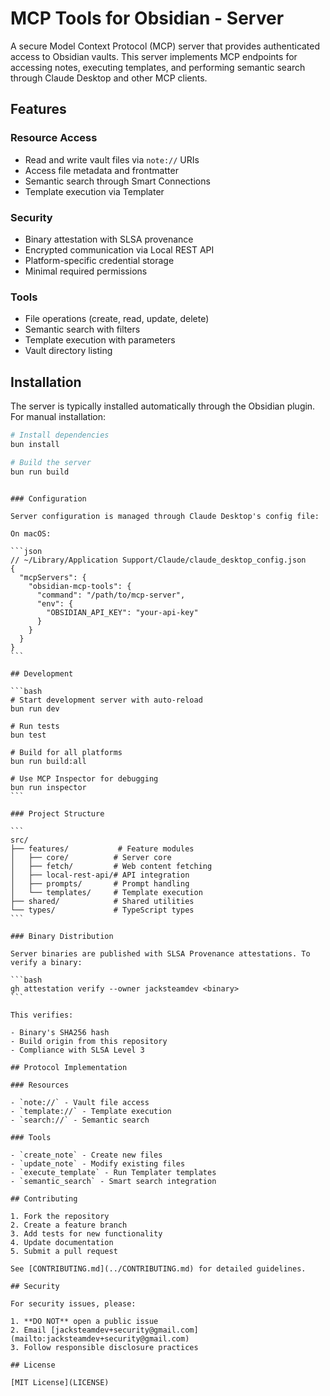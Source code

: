 # MCP Tools for Obsidian - Server

A secure Model Context Protocol (MCP) server that provides authenticated access to Obsidian vaults. This server implements MCP endpoints for accessing notes, executing templates, and performing semantic search through Claude Desktop and other MCP clients.

## Features

### Resource Access

- Read and write vault files via `note://` URIs
- Access file metadata and frontmatter
- Semantic search through Smart Connections
- Template execution via Templater

### Security

- Binary attestation with SLSA provenance
- Encrypted communication via Local REST API
- Platform-specific credential storage
- Minimal required permissions

### Tools

- File operations (create, read, update, delete)
- Semantic search with filters
- Template execution with parameters
- Vault directory listing

## Installation

The server is typically installed automatically through the Obsidian plugin. For manual installation:

```bash
# Install dependencies
bun install

# Build the server
bun run build
```

````

### Configuration

Server configuration is managed through Claude Desktop's config file:

On macOS:

```json
// ~/Library/Application Support/Claude/claude_desktop_config.json
{
  "mcpServers": {
    "obsidian-mcp-tools": {
      "command": "/path/to/mcp-server",
      "env": {
        "OBSIDIAN_API_KEY": "your-api-key"
      }
    }
  }
}
```

## Development

```bash
# Start development server with auto-reload
bun run dev

# Run tests
bun test

# Build for all platforms
bun run build:all

# Use MCP Inspector for debugging
bun run inspector
```

### Project Structure

```
src/
├── features/           # Feature modules
│   ├── core/          # Server core
│   ├── fetch/         # Web content fetching
│   ├── local-rest-api/# API integration
│   ├── prompts/       # Prompt handling
│   └── templates/     # Template execution
├── shared/            # Shared utilities
└── types/             # TypeScript types
```

### Binary Distribution

Server binaries are published with SLSA Provenance attestations. To verify a binary:

```bash
gh attestation verify --owner jacksteamdev <binary>
```

This verifies:

- Binary's SHA256 hash
- Build origin from this repository
- Compliance with SLSA Level 3

## Protocol Implementation

### Resources

- `note://` - Vault file access
- `template://` - Template execution
- `search://` - Semantic search

### Tools

- `create_note` - Create new files
- `update_note` - Modify existing files
- `execute_template` - Run Templater templates
- `semantic_search` - Smart search integration

## Contributing

1. Fork the repository
2. Create a feature branch
3. Add tests for new functionality
4. Update documentation
5. Submit a pull request

See [CONTRIBUTING.md](../CONTRIBUTING.md) for detailed guidelines.

## Security

For security issues, please:

1. **DO NOT** open a public issue
2. Email [jacksteamdev+security@gmail.com](mailto:jacksteamdev+security@gmail.com)
3. Follow responsible disclosure practices

## License

[MIT License](LICENSE)
````
